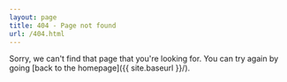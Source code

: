 ```yaml
---
layout: page
title: 404 - Page not found
url: /404.html
---
```


Sorry, we can't find that page that you're looking for. You can try again by
going [back to the homepage]({{ site.baseurl }}/).

